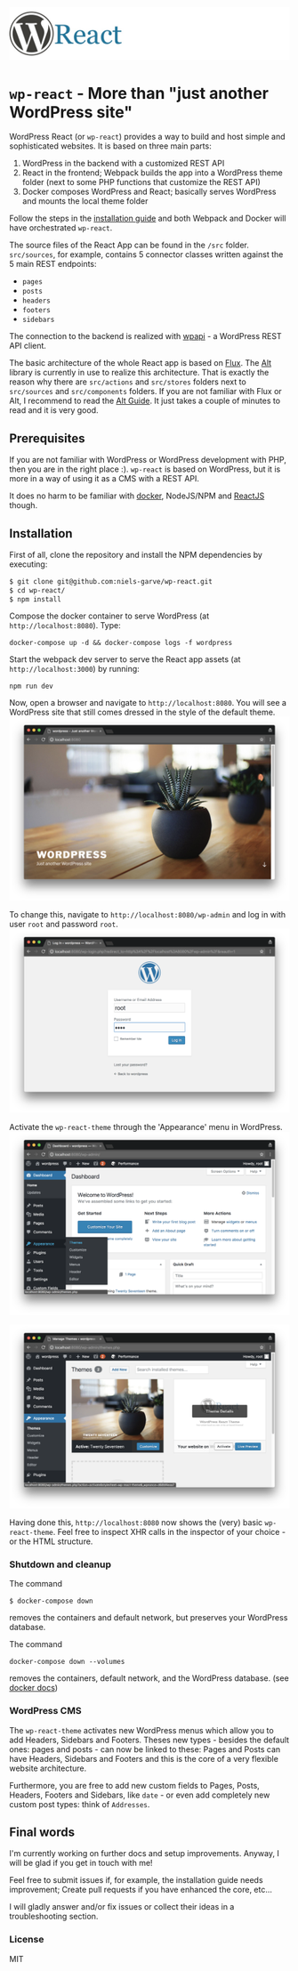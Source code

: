 ![WordPress React logo](docs/logo.jpg)

# `wp-react` - More than "just another WordPress site"

WordPress React (or `wp-react`) provides a way to build and host simple and sophisticated websites. It is based on three main parts:

1. WordPress in the backend with a customized REST API
2. React in the frontend; Webpack builds the app into a WordPress theme folder (next to some PHP functions that customize the REST API)
3. Docker composes WordPress and React; basically serves WordPress and mounts the local theme folder

Follow the steps in the [installation guide](#installation) and both Webpack and Docker will have orchestrated `wp-react`.

The source files of the React App can be found in the `/src` folder. `src/sources`, for example, contains 5 connector classes written against the 5 main REST endpoints:
- `pages`
- `posts`
- `headers`
- `footers`
- `sidebars`

The connection to the backend is realized with [wpapi](https://www.npmjs.com/package/wpapi) - a WordPress REST API client.

The basic architecture of the whole React app is based on [Flux](https://facebook.github.io/flux/docs/in-depth-overview.html). The [Alt](http://alt.js.org/) library is currently in use to realize this architecture. That is exactly the reason why there are `src/actions` and `src/stores` folders next to `src/sources` and `src/components` folders. If you are not familiar with Flux or Alt, I recommend to read the [Alt Guide](http://alt.js.org/guide/). It just takes a couple of minutes to read and it is very good.

## Prerequisites

If you are not familiar with WordPress or WordPress development with PHP, then you are in the right place :). `wp-react` is based on WordPress, but it is more in a way of using it as a CMS with a REST API.

It does no harm to be familiar with [docker](https://www.docker.com/), NodeJS/NPM and [ReactJS](https://reactjs.org/) though.

## Installation

First of all, clone the repository and install the NPM dependencies by executing:
```
$ git clone git@github.com:niels-garve/wp-react.git
$ cd wp-react/
$ npm install
```

Compose the docker container to serve WordPress (at `http://localhost:8080`). Type:
```
docker-compose up -d && docker-compose logs -f wordpress
```

Start the webpack dev server to serve the React app assets (at `http://localhost:3000`) by running:
```
npm run dev
```

Now, open a browser and navigate to `http://localhost:8080`. You will see a WordPress site that still comes dressed in the style of the default theme.
![WordPress React logo](docs/step-0.png)

To change this, navigate to `http://localhost:8080/wp-admin` and log in with user `root` and password `root`.
![WordPress React logo](docs/step-1.png)

Activate the `wp-react-theme` through the 'Appearance' menu in WordPress.
![WordPress React logo](docs/step-2.png)

![WordPress React logo](docs/step-3.png)

Having done this, `http://localhost:8080` now shows the (very) basic `wp-react-theme`. Feel free to inspect XHR calls in the inspector of your choice - or the HTML structure.

### Shutdown and cleanup

The command
```
$ docker-compose down
```
removes the containers and default network, but preserves your WordPress database.

The command
```
docker-compose down --volumes
```
removes the containers, default network, and the WordPress database. (see [docker docs](https://docs.docker.com/compose/wordpress/#shutdown-and-cleanup))

### WordPress CMS

The `wp-react-theme` activates new WordPress menus which allow you to add Headers, Sidebars and Footers. Theses new types - besides the default ones: pages and posts - can now be linked to these: Pages and Posts can have Headers, Sidebars and Footers and this is the core of a very flexible website architecture.

Furthermore, you are free to add new custom fields to Pages, Posts, Headers, Footers and Sidebars, like `date` - or even add completely new custom post types: think of `Addresses`.

## Final words

I'm currently working on further docs and setup improvements. Anyway, I will be glad if you get in touch with me!

Feel free to submit issues if, for example, the installation guide needs improvement; Create pull requests if you have enhanced the core, etc...

I will gladly answer and/or fix issues or collect their ideas in a troubleshooting section.

### License

MIT